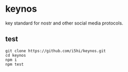 # keynos

key standard for nostr and other social media protocols.

## test

```
git clone https://github.com/i5hi/keynos.git
cd keynos
npm i
npm test
```

